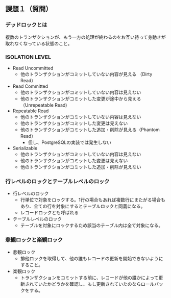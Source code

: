 ## 課題１（質問）
### デッドロックとは
複数のトランザクションが、もう一方の処理が終わるのをお互い待って身動きが取れなくなっている状態のこと。

### ISOLATION LEVEL
- Read Uncommitted
  - 他のトランザクションがコミットしていない内容が見える （Dirty Read）
- Read Committed
  - 他のトランザクションがコミットしていない内容は見えない
  - 他のトランザクションがコミットした変更が途中から見える （Unrepeatable Read)
- Repeatable Read
  - 他のトランザクションがコミットしていない内容は見えない
  - 他のトランザクションがコミットした変更は見えない
  - 他のトランザクションがコミットした追加・削除が見える（Phantom Read）
     - 但し、PostgreSQLの実装では発生しない
- Serializable
  - 他のトランザクションがコミットしていない内容は見えない
  - 他のトランザクションがコミットした変更は見えない
  - 他のトランザクションがコミットした追加・削除が見えない

### 行レベルのロックとテーブルレベルのロック
- 行レベルのロック
  - 行単位で対象をロックする。1行の場合もあれば複数行にまたがる場合もあり、全ての行を対象にするとテーブルロックと同義になる。
  - レコードロックとも呼ばれる
- テーブルレベルのロック
  - テーブルを対象にロックするため該当のテーブル内は全て対象になる。

### 悲観ロックと楽観ロック
- 悲観ロック
  - 排他ロックを取得して、他の誰もレコードの更新を開始できないようにすること。
- 楽観ロック
  - トランザクションをコミットする前に、レコードが他の誰かによって更新されていたかどうかを確認し、もし更新されていたのならロールバックをする。

